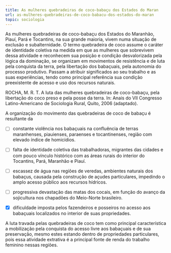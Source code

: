 ```yaml
---
title: As mulheres quebradeiras de coco-babaçu dos Estados do Maran
url: as-mulheres-quebradeiras-de-coco-babacu-dos-estados-do-maran
topic: sociologia
---
```



As mulheres quebradeiras de coco-babaçu dos Estados do Maranhão, Piauí, Pará e Tocantins, na sua grande maioria, vivem numa situação de exclusão e subalternidade. O termo quebradeira de coco assume o caráter de identidade coletiva na medida em que as mulheres que sobrevivem dessa atividade e reconhecem sua posição e condição desvalorizada pela lógica da dominação, se organizam em movimentos de resistência e de luta pela conquista da terra, pela libertação dos babaçuais, pela autonomia do processo produtivo. Passam a atribuir significados ao seu trabalho e as suas experiências, tendo como principal referência sua condição preexistente de acesso e uso dos recursos naturais.

ROCHA, M. R. T. A luta das mulheres quebradeiras de coco-babaçu, pela libertação do coco preso e pela posse da terra. In: Anais do VII Congresso Latino-Americano de Sociologia Rural, Quito, 2006 (adaptado).

A organização do movimento das quebradeiras de coco de babaçu é resultante da



- [ ] constante violência nos babaçuais na confluência de terras maranhenses, piauienses, paraenses e tocantinenses, região com elevado índice de homicídios.
- [ ] falta de identidade coletiva das trabalhadoras, migrantes das cidades e com pouco vínculo histórico com as áreas rurais do interior do Tocantins, Pará, Maranhão e Piauí.
- [ ] escassez de água nas regiões de veredas, ambientes naturais dos babaçus, causada pela construção de açudes particulares, impedindo o amplo acesso público aos recursos hídricos.
- [ ] progressiva devastação das matas dos cocais, em função do avanço da sojicultura nos chapadões do Meio-Norte brasileiro.
- [x] dificuldade imposta pelos fazendeiros e posseiros no acesso aos babaçuais localizados no interior de suas propriedades.


A luta travada pelas quebradeiras de coco tem como principal característica a mobilização pela conquista do acesso livre aos babaçuais e de sua preservação, mesmo estes estando dentro de propriedades particulares, pois essa atividade extrativa é a principal fonte de renda do trabalho feminino nessas regiões.
